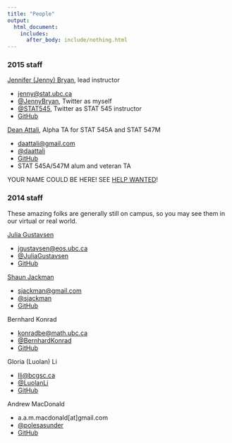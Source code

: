 ```yaml
---
title: "People"
output:
  html_document:
    includes:
      after_body: include/nothing.html
---
```


### 2015 staff

[Jennifer (Jenny) Bryan](http://www.stat.ubc.ca/~jenny/), lead instructor

  * <jenny@stat.ubc.ca>
  * [\@JennyBryan](https://twitter.com/JennyBryan), Twitter as myself 
  * [\@STAT545](https://twitter.com/STAT545), Twitter as STAT 545 instructor
  * [GitHub](https://github.com/jennybc)

[Dean Attali](http://deanattali.com), Alpha TA for STAT 545A and STAT 547M

  * <daattali@gmail.com>
  * [\@daattali](http://twitter.com/daattali)
  * [GitHub](https://github.com/daattali)
  * STAT 545A/547M alum and veteran TA

YOUR NAME COULD BE HERE! SEE [HELP WANTED](people-help-wanted.html)!

### 2014 staff

These amazing folks are generally still on campus, so you may see them in our virtual or real world.

[Julia Gustavsen](http://www.juliagustavsen.com)

  * <jgustavsen@eos.ubc.ca>
  * [\@JuliaGustavsen](http://twitter.com/JuliaGustavsen)
  * [GitHub](https://github.com/jooolia)

[Shaun Jackman](http://sjackman.ca)

  * <sjackman@gmail.com>
  * [\@sjackman](http://twitter.com/sjackman)
  * [GitHub](https://github.com/sjackman)

Bernhard Konrad

  * <konradbe@math.ubc.ca>
  * [\@BernhardKonrad](https://twitter.com/BernhardKonrad)
  * [GitHub](https://github.com/BernhardKonrad)

Gloria (Luolan) Li

  * <lli@bcgsc.ca>
  * [\@LuolanLi](https://twitter.com/LuolanLi)
  * [GitHub](https://github.com/gloriali)

Andrew MacDonald

  * a.a.m.macdonald[at]gmail.com
  * [\@polesasunder](https://twitter.com/polesasunder)
  * [GitHub](https://github.com/aammd)
